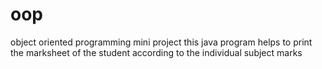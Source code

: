 # oop
object oriented programming mini project
this java program helps to print the marksheet of the student according to the individual subject marks
